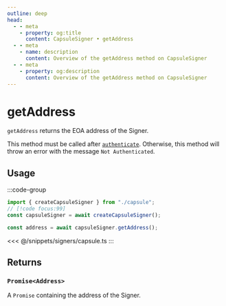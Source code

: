 ```yaml
---
outline: deep
head:
  - - meta
    - property: og:title
      content: CapsuleSigner • getAddress
  - - meta
    - name: description
      content: Overview of the getAddress method on CapsuleSigner
  - - meta
    - property: og:description
      content: Overview of the getAddress method on CapsuleSigner
---
```


# getAddress

`getAddress` returns the EOA address of the Signer.

This method must be called after [`authenticate`](/packages/aa-signers/capsule/authenticate). Otherwise, this method will throw an error with the message `Not Authenticated`.

## Usage

:::code-group

```ts [example.ts]
import { createCapsuleSigner } from "./capsule";
// [!code focus:99]
const capsuleSigner = await createCapsuleSigner();

const address = await capsuleSigner.getAddress();
```

<<< @/snippets/signers/capsule.ts
:::

## Returns

### `Promise<Address>`

A `Promise` containing the address of the Signer.

